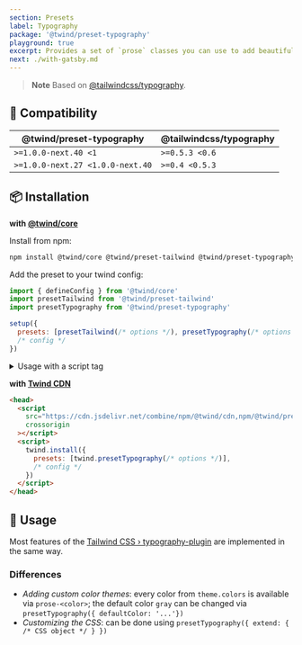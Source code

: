 ```yaml
---
section: Presets
label: Typography
package: '@twind/preset-typography'
playground: true
excerpt: Provides a set of `prose` classes you can use to add beautiful typographic defaults to any vanilla HTML you don't control, like HTML rendered from Markdown, or pulled from a CMS.
next: ./with-gatsby.md
---
```


> **Note**
> Based on [@tailwindcss/typography](https://github.com/tailwindlabs/tailwindcss-typography).

## 🤝 Compatibility

| @twind/preset-typography         | @tailwindcss/typography |
| -------------------------------- | ----------------------- |
| `>=1.0.0-next.40 <1`             | `>=0.5.3 <0.6`          |
| `>=1.0.0-next.27 <1.0.0-next.40` | `>=0.4 <0.5.3`          |

## 📦 Installation

**with [@twind/core](https://github.com/tw-in-js/twind/tree/main/packages/core)**

Install from npm:

```sh
npm install @twind/core @twind/preset-tailwind @twind/preset-typography
```

Add the preset to your twind config:

```js title="twind.config.js"
import { defineConfig } from '@twind/core'
import presetTailwind from '@twind/preset-tailwind'
import presetTypography from '@twind/preset-typography'

setup({
  presets: [presetTailwind(/* options */), presetTypography(/* options */)],
  /* config */
})
```

<details><summary>Usage with a script tag</summary>

```html
<head>
  <script
    src="https://cdn.jsdelivr.net/combine/npm/twind,npm/@twind/preset-typography"
    crossorigin
  ></script>
  <script>
    twind.install({
      presets: [twind.presetTypography(/* options */)],
      /* config */
    })
  </script>
</head>
```

</details>

**with [Twind CDN](./installation#twind-cdn)**

```html
<head>
  <script
    src="https://cdn.jsdelivr.net/combine/npm/@twind/cdn,npm/@twind/preset-typography"
    crossorigin
  ></script>
  <script>
    twind.install({
      presets: [twind.presetTypography(/* options */)],
      /* config */
    })
  </script>
</head>
```

## 🙇 Usage

Most features of the [Tailwind CSS › typography-plugin](https://tailwindcss.com/docs/typography-plugin) are implemented in the same way.

### Differences

- _Adding custom color themes_: every color from `theme.colors` is available via `prose-<color>`; the default color `gray` can be changed via `presetTypography({ defaultColor: '...'})`
- _Customizing the CSS_: can be done using `presetTypography({ extend: { /* CSS object */ } })`
